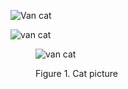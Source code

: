 <!-- Inserting images with local files -->

![Van cat](https://en.wikipedia.org/wiki/Van_cat#/media/File:VAN_CAT.png)

![van cat](VAN_CAT.PNG)

<!-- how images are usually inserted/used for documents. -->


<figure>

![van cat](VAN_CAT.PNG)
<figcaption>Figure 1. Cat picture</figcaption>

<figure>